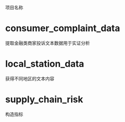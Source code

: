 项目名称
# consumer_complaint_data
提取金融类商家投诉文本数据用于实证分析
# local_station_data
获得不同地区的文本内容
# supply_chain_risk
构造指标
